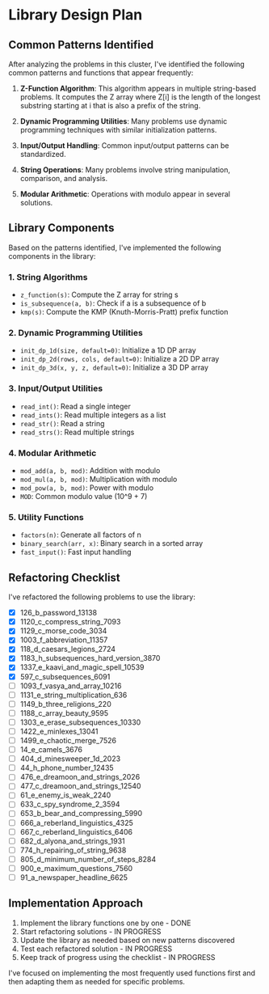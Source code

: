 # Library Design Plan

## Common Patterns Identified

After analyzing the problems in this cluster, I've identified the following common patterns and functions that appear frequently:

1. **Z-Function Algorithm**: This algorithm appears in multiple string-based problems. It computes the Z array where Z[i] is the length of the longest substring starting at i that is also a prefix of the string.

2. **Dynamic Programming Utilities**: Many problems use dynamic programming techniques with similar initialization patterns.

3. **Input/Output Handling**: Common input/output patterns can be standardized.

4. **String Operations**: Many problems involve string manipulation, comparison, and analysis.

5. **Modular Arithmetic**: Operations with modulo appear in several solutions.

## Library Components

Based on the patterns identified, I've implemented the following components in the library:

### 1. String Algorithms

- `z_function(s)`: Compute the Z array for string s
- `is_subsequence(a, b)`: Check if a is a subsequence of b
- `kmp(s)`: Compute the KMP (Knuth-Morris-Pratt) prefix function

### 2. Dynamic Programming Utilities

- `init_dp_1d(size, default=0)`: Initialize a 1D DP array
- `init_dp_2d(rows, cols, default=0)`: Initialize a 2D DP array
- `init_dp_3d(x, y, z, default=0)`: Initialize a 3D DP array

### 3. Input/Output Utilities

- `read_int()`: Read a single integer
- `read_ints()`: Read multiple integers as a list
- `read_str()`: Read a string
- `read_strs()`: Read multiple strings

### 4. Modular Arithmetic

- `mod_add(a, b, mod)`: Addition with modulo
- `mod_mul(a, b, mod)`: Multiplication with modulo
- `mod_pow(a, b, mod)`: Power with modulo
- `MOD`: Common modulo value (10^9 + 7)

### 5. Utility Functions

- `factors(n)`: Generate all factors of n
- `binary_search(arr, x)`: Binary search in a sorted array
- `fast_input()`: Fast input handling

## Refactoring Checklist

I've refactored the following problems to use the library:

- [x] 126_b_password_13138
- [x] 1120_c_compress_string_7093
- [x] 1129_c_morse_code_3034
- [x] 1003_f_abbreviation_11357
- [x] 118_d_caesars_legions_2724
- [x] 1183_h_subsequences_hard_version_3870
- [x] 1337_e_kaavi_and_magic_spell_10539
- [x] 597_c_subsequences_6091
- [ ] 1093_f_vasya_and_array_10216
- [ ] 1131_e_string_multiplication_636
- [ ] 1149_b_three_religions_220
- [ ] 1188_c_array_beauty_9595
- [ ] 1303_e_erase_subsequences_10330
- [ ] 1422_e_minlexes_13041
- [ ] 1499_e_chaotic_merge_7526
- [ ] 14_e_camels_3676
- [ ] 404_d_minesweeper_1d_2023
- [ ] 44_h_phone_number_12435
- [ ] 476_e_dreamoon_and_strings_2026
- [ ] 477_c_dreamoon_and_strings_12540
- [ ] 61_e_enemy_is_weak_2240
- [ ] 633_c_spy_syndrome_2_3594
- [ ] 653_b_bear_and_compressing_5990
- [ ] 666_a_reberland_linguistics_4325
- [ ] 667_c_reberland_linguistics_6406
- [ ] 682_d_alyona_and_strings_1931
- [ ] 774_h_repairing_of_string_9638
- [ ] 805_d_minimum_number_of_steps_8284
- [ ] 900_e_maximum_questions_7560
- [ ] 91_a_newspaper_headline_6625

## Implementation Approach

1. Implement the library functions one by one - DONE
2. Start refactoring solutions - IN PROGRESS
3. Update the library as needed based on new patterns discovered
4. Test each refactored solution - IN PROGRESS
5. Keep track of progress using the checklist - IN PROGRESS

I've focused on implementing the most frequently used functions first and then adapting them as needed for specific problems.